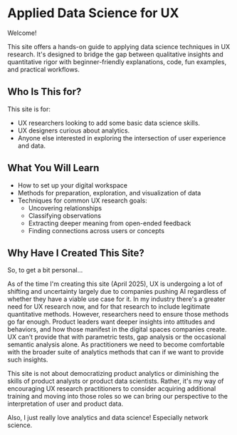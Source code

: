 # Applied Data Science for UX

Welcome!

This site offers a hands-on guide to applying data science techniques in UX research. It's designed to bridge the gap between qualitative insights and quantitative rigor with beginner-friendly explanations, code, fun examples, and practical workflows.

## Who Is This for?

This site is for:
- UX researchers looking to add some basic data science skills.
- UX designers curious about analytics.
- Anyone else interested in exploring the intersection of user experience and data.

## What You Will Learn
- How to set up your digital workspace
- Methods for preparation, exploration, and visualization of data
- Techniques for common UX research goals:
  - Uncovering relationships
  - Classifying observations
  - Extracting deeper meaning from open-ended feedback
  - Finding connections across users or concepts

## Why Have I Created This Site?

So, to get a bit personal...

As of the time I'm creating this site (April 2025), UX is undergoing a lot of shifting and uncertainty largely due to companies pushing AI regardless of whether they have a viable use case for it. In my industry there's a greater need for UX research now, and for that research to include legitimate quantitative methods. However, researchers need to ensure those methods go far enough. Product leaders want deeper insights into attitudes and behaviors, and how those manifest in the digital spaces companies create. UX can't provide that with parametric tests, gap analysis or the occasional semantic analysis alone. As practitioners we need to become comfortable with the broader suite of analytics methods that can if we want to provide such insights. 

This site is not about democratizing product analytics or diminishing the skills of product analysts or product data scientists. Rather, it's my way of encouraging UX research practitioners to consider acquiring additional training and moving into those roles so we can bring our perspective to the interpretation of user and product data.

Also, I just really love analytics and data science! Especially network science.